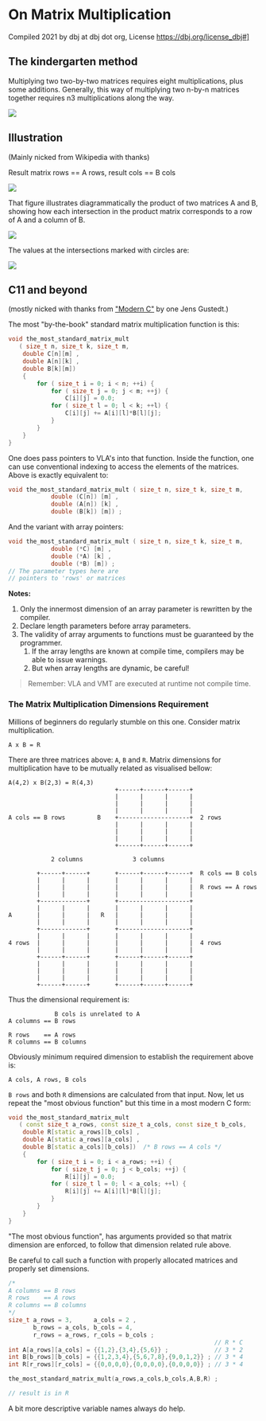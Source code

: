 
# On Matrix Multiplication

Compiled 2021 by dbj at dbj dot org, License https://dbj.org/license_dbj#]

## The kindergarten method 

Multiplying two two-by-two matrices requires eight multiplications, plus some additions. Generally, this way of multiplying two n-by-n matrices together requires n3 multiplications along the way.

![ ](media/matmul.png)

<!-- https://www.quantamagazine.org/mathematicians-inch-closer-to-matrix-multiplication-goal-20210323/ -->

## Illustration

(Mainly nicked from Wikipedia with thanks)

Result matrix rows == A rows, result cols == B cols

![ ](media/matmul_4.png)

That figure illustrates diagrammatically the product of two matrices A and B, showing how each intersection in the product matrix corresponds to a row of A and a column of B.

![ ](media/matmul_2.png)

The values at the intersections marked with circles are:

![ ](media/matmul_3.png)

## C11 and beyond 

(mostly nicked with thanks from ["Modern C"](https://modernc.gforge.inria.fr/) by one Jens Gustedt.)

The most "by-the-book" standard matrix multiplication function is this:

```cpp
void the_most_standard_matrix_mult 
   ( size_t n, size_t k, size_t m,
    double C[n][m] ,
    double A[n][k] ,
    double B[k][m]) 
    {
        for ( size_t i = 0; i < n; ++i) {
            for ( size_t j = 0; j < m; ++j) {
                C[i][j] = 0.0;
            for ( size_t l = 0; l < k; ++l) {
                C[i][j] += A[i][l]*B[l][j];
            }
        }
    }
}
```
One does pass pointers to VLA's into that function. Inside the function, one can use
conventional indexing to access the elements of the matrices. Above is exactly equivalent to:
```cpp
void the_most_standard_matrix_mult ( size_t n, size_t k, size_t m,
            double (C[n]) [m] ,
            double (A[n]) [k] ,
            double (B[k]) [m]) ;
```
And the variant with array pointers:
```cpp
void the_most_standard_matrix_mult ( size_t n, size_t k, size_t m,
            double (*C) [m] ,
            double (*A) [k] ,
            double (*B) [m]) ;
// The parameter types here are 
// pointers to 'rows' or matrices
```
**Notes:**

1. Only the innermost dimension of an array parameter is rewritten by the compiler.
2. Declare length parameters before array parameters.
3. The validity of array arguments to functions must be guaranteed by the programmer.
   1. If the array lengths are known at compile time, compilers may be able to issue warnings. 
   2. But when array lengths are dynamic, be careful!

> Remember: VLA and VMT are executed at runtime not compile time.

### The Matrix Multiplication Dimensions  Requirement

Millions of beginners do regularly stumble on this one. Consider matrix multiplication.
```
A x B = R
```
There are three matrices above: `A`, `B` and `R`. Matrix dimensions for multiplication have to be mutually related as visualised bellow:

```
A(4,2) x B(2,3) = R(4,3)
                              +------+------+------+
                              |      |      |      |
                              |      |      |      |
                              |      |      |      |
A cols == B rows         B    +--------------------+  2 rows
                              |      |      |      |
                              |      |      |      |
                              |      |      |      |
                              +------+------+------+

            2 columns              3 columns

        +------+------+       +------+------+------+  R cols == B cols
        |      |      |       |      |      |      |
        |      |      |       |      |      |      |  R rows == A rows
        |      |      |       |      |      |      |
        +-------------+       +--------------------+
        |      |      |       |      |      |      |
A       |      |      |   R   |      |      |      | 
        |      |      |       |      |      |      |
        +-------------+       +--------------------+
        |      |      |       |      |      |      |
4 rows  |      |      |       |      |      |      |  4 rows
        |      |      |       |      |      |      |
        +------+------+       +------+------+------+
        |      |      |       |      |      |      |
        |      |      |       |      |      |      |
        |      |      |       |      |      |      |
        +------+------+       +------+------+------+
```
Thus the dimensional requirement is:
```
             B cols is unrelated to A
A columns == B rows

R rows    == A rows
R columns == B columns
```
Obviously minimum required dimension to establish the requirement above is:
```
A cols, A rows, B cols
```
`B rows` and both `R` dimensions are calculated from that input. Now, let us repeat the "most obvious function" but this time in a most modern C form:

```cpp
void the_most_standard_matrix_mult 
   ( const size_t a_rows, const size_t a_cols, const size_t b_cols,
    double R[static a_rows][b_cols] ,
    double A[static a_rows][a_cols] ,
    double B[static a_cols][b_cols])  /* B rows == A cols */
    {
        for ( size_t i = 0; i < a_rows; ++i) {
            for ( size_t j = 0; j < b_cols; ++j) {
                R[i][j] = 0.0;
            for ( size_t l = 0; l < a_cols; ++l) {
                R[i][j] += A[i][l]*B[l][j];
            }
        }
    }
}
```
"The most obvious function", has arguments provided so that matrix dimension are enforced, to follow that dimension related rule above. 

Be careful to call such a function with properly allocated matrices and properly set dimensions.
```cpp
/*
A columns == B rows
R rows    == A rows
R columns == B columns
*/
size_t a_rows = 3,      a_cols = 2 , 
       b_rows = a_cols, b_cols = 4, 
       r_rows = a_rows, r_cols = b_cols ;
                                                          // R * C
int A[a_rows][a_cols] = {{1,2},{3,4},{5,6}} ;             // 3 * 2
int B[b_rows][b_cols] = {{1,2,3,4},{5,6,7,8},{9,0,1,2}} ; // 3 * 4
int R[r_rows][r_cols] = {{0,0,0,0},{0,0,0,0},{0,0,0,0}} ; // 3 * 4

the_most_standard_matrix_mult(a_rows,a_cols,b_cols,A,B,R) ;

// result is in R

```
A bit more descriptive variable names always do help.
